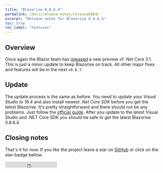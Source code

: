 ```yaml
---
title: "Blazorise 0.8.6.4"
permalink: /docs/release-notes/release0864/
excerpt: "Release notes for Blazorise 0.8.6.4"
toc: true
toc_label: "Features"
---
```


## Overview

Once again the Blazor team has [released](https://devblogs.microsoft.com/aspnet/asp-net-core-updates-in-net-core-3-1-preview-3/) a new preview of .Net Core 3.1. This is just a minor update to keep Blazorise on track. All other major fixes and features will be in the next `v0.8.7`.

## Update

The update process is the same as before. You need to update your _Visual Studio to 16.4_ and also install newest _.Net Core SDK_ before you get the latest Blazorise. It's pretty straightforward and there should not be any problems. Just follow the [official guide](https://devblogs.microsoft.com/aspnet/asp-net-core-updates-in-net-core-3-1-preview-3/). After you update to the latest Visual Studio and .NET Core SDK you should be safe to get the latest Blazorise 0.8.6.4

## Closing notes

That's it for now. If you like the project leave a star on [GitHub](https://github.com/stsrki/Blazorise) or click on the star-badge bellow.

<iframe src="https://ghbtns.com/github-btn.html?user=stsrki&repo=Blazorise&type=star&count=true" frameborder="0" scrolling="0" width="170px" height="20px"></iframe>